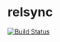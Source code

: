 # relsync

[![Build Status](https://travis-ci.org/fhunleth/relsync.png)](https://travis-ci.org/fhunleth/relsync)
